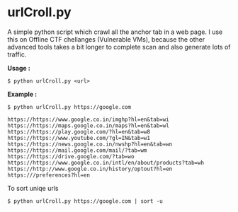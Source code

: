 # urlCroll.py

A simple python script which crawl all the anchor tab in a web page. I use this on Offline CTF chellanges (Vulnerable VMs), because the other advanced tools takes a bit longer to complete scan and also generate lots of traffic. 
 
**Usage :**  

```shell  
$ python urlCroll.py <url>
``` 

**Example :**  

```shell  
$ python urlCroll.py https://google.com

https://https://www.google.co.in/imghp?hl=en&tab=wi
https://https://maps.google.co.in/maps?hl=en&tab=wl
https://https://play.google.com/?hl=en&tab=w8
https://https://www.youtube.com/?gl=IN&tab=w1
https://https://news.google.co.in/nwshp?hl=en&tab=wn
https://https://mail.google.com/mail/?tab=wm
https://https://drive.google.com/?tab=wo
https://https://www.google.co.in/intl/en/about/products?tab=wh
https://http://www.google.co.in/history/optout?hl=en
https:///preferences?hl=en
```  

To sort uniqe urls 

```shell 
$ python urlCroll.py https://google.com | sort -u
```
